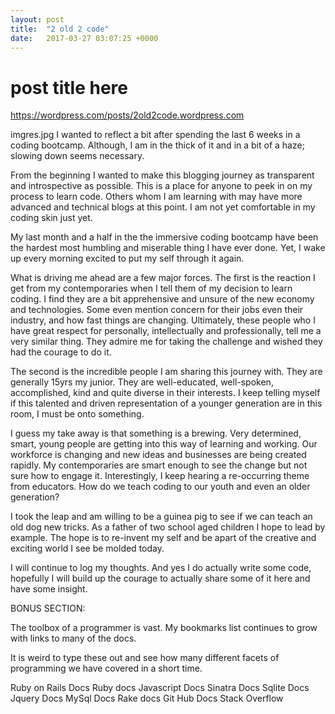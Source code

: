 ```yaml
---
layout: post
title:  "2 old 2 code"
date:   2017-03-27 03:07:25 +0000
---
```


# post title here


https://wordpress.com/posts/2old2code.wordpress.com

imgres.jpg
I wanted to reflect a bit after spending the last 6 weeks in a coding bootcamp. Although, I am in the thick of it and in a bit of a haze; slowing down seems necessary.

From the beginning I wanted to make this blogging  journey as transparent and introspective as possible. This is a place for anyone to peek in on my process to learn code. Others whom I am learning with may have more advanced and technical blogs at this point. I am not yet comfortable in my coding skin just yet.

My last month and a half in the the immersive coding bootcamp have been  the hardest most humbling and miserable thing I have ever done. Yet, I wake up every morning excited to put my self through it again.

What is driving me ahead are a few major forces. The first is the reaction I get from my contemporaries when I tell them of my decision to learn coding. I find they are a bit apprehensive and unsure of the new economy and technologies. Some even mention concern for their jobs even their industry, and how fast things are changing. Ultimately, these people who I have great respect for personally, intellectually and professionally, tell me a very similar thing. They admire me for taking the challenge and wished they had the courage to do it.

The second is the incredible people I am sharing this journey with. They are generally 15yrs my junior. They are well-educated, well-spoken, accomplished, kind  and quite diverse in their interests. I keep telling myself if this talented and driven representation of  a younger generation  are in this room, I must be onto something.

I guess my take away is that something is a brewing. Very determined, smart, young people are getting into this way of learning and working. Our workforce is changing  and new ideas and businesses are being created  rapidly. My contemporaries are smart enough to see the change but not sure how to engage it. Interestingly, I keep hearing a re-occurring theme from educators. How do we teach coding  to our youth and even an older generation?

I took the leap and am willing to be a guinea pig to see if we can teach an old dog new tricks. As a father of two school aged children I hope to lead by example. The hope is to re-invent my self and be apart of the creative and exciting world I see be molded today.

I will continue to log my thoughts. And yes I do actually write some code, hopefully I will build up the courage to actually share some of it here and have some insight.

 

BONUS SECTION:

The toolbox of a programmer is vast. My bookmarks list continues to grow with links to many of the docs.

It is weird to type these out and see how many different facets of programming we have covered in a short time.

Ruby on Rails Docs
Ruby docs
Javascript Docs
Sinatra Docs
Sqlite Docs
Jquery Docs
MySql Docs
Rake docs
Git Hub Docs
Stack Overflow
